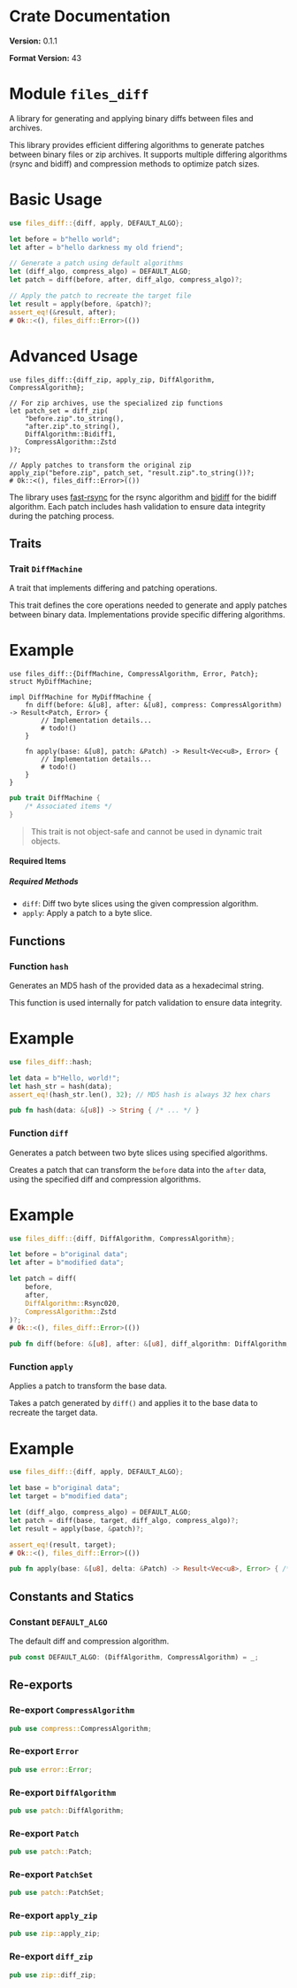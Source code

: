 # Crate Documentation

**Version:** 0.1.1

**Format Version:** 43

# Module `files_diff`

A library for generating and applying binary diffs between files and
archives.

This library provides efficient differing algorithms to generate patches
between binary files or zip archives. It supports multiple differing
algorithms (rsync and bidiff) and compression methods to optimize patch
sizes.

# Basic Usage
```rust
use files_diff::{diff, apply, DEFAULT_ALGO};

let before = b"hello world";
let after = b"hello darkness my old friend";

// Generate a patch using default algorithms
let (diff_algo, compress_algo) = DEFAULT_ALGO;
let patch = diff(before, after, diff_algo, compress_algo)?;

// Apply the patch to recreate the target file
let result = apply(before, &patch)?;
assert_eq!(&result, after);
# Ok::<(), files_diff::Error>(())
```

# Advanced Usage
```no_run
use files_diff::{diff_zip, apply_zip, DiffAlgorithm, CompressAlgorithm};

// For zip archives, use the specialized zip functions
let patch_set = diff_zip(
    "before.zip".to_string(),
    "after.zip".to_string(),
    DiffAlgorithm::Bidiff1,
    CompressAlgorithm::Zstd
)?;

// Apply patches to transform the original zip
apply_zip("before.zip", patch_set, "result.zip".to_string())?;
# Ok::<(), files_diff::Error>(())
```

The library uses [fast-rsync] for the rsync algorithm and [bidiff] for the
bidiff algorithm. Each patch includes hash validation to ensure data
integrity during the patching process.

[fast-rsync]: https://github.com/dropbox/fast-rsync
[bidiff]: https://github.com/divvun/bidiff

## Traits

### Trait `DiffMachine`

A trait that implements differing and patching operations.

This trait defines the core operations needed to generate and apply patches
between binary data. Implementations provide specific differing algorithms.

# Example
```no_run
use files_diff::{DiffMachine, CompressAlgorithm, Error, Patch};
struct MyDiffMachine;

impl DiffMachine for MyDiffMachine {
    fn diff(before: &[u8], after: &[u8], compress: CompressAlgorithm) -> Result<Patch, Error> {
        // Implementation details...
        # todo!()
    }
     
    fn apply(base: &[u8], patch: &Patch) -> Result<Vec<u8>, Error> {
        // Implementation details...
        # todo!()
    }
}
```

```rust
pub trait DiffMachine {
    /* Associated items */
}
```

> This trait is not object-safe and cannot be used in dynamic trait objects.

#### Required Items

##### Required Methods

- `diff`: Diff two byte slices using the given compression algorithm.
- `apply`: Apply a patch to a byte slice.

## Functions

### Function `hash`

Generates an MD5 hash of the provided data as a hexadecimal string.

This function is used internally for patch validation to ensure data
integrity.

# Example
```rust
use files_diff::hash;

let data = b"Hello, world!";
let hash_str = hash(data);
assert_eq!(hash_str.len(), 32); // MD5 hash is always 32 hex chars
```

```rust
pub fn hash(data: &[u8]) -> String { /* ... */ }
```

### Function `diff`

Generates a patch between two byte slices using specified algorithms.

Creates a patch that can transform the `before` data into the `after` data,
using the specified diff and compression algorithms.

# Example
```rust
use files_diff::{diff, DiffAlgorithm, CompressAlgorithm};

let before = b"original data";
let after = b"modified data";

let patch = diff(
    before,
    after,
    DiffAlgorithm::Rsync020,
    CompressAlgorithm::Zstd
)?;
# Ok::<(), files_diff::Error>(())
```

```rust
pub fn diff(before: &[u8], after: &[u8], diff_algorithm: DiffAlgorithm, compress_algorithm: CompressAlgorithm) -> Result<Patch, Error> { /* ... */ }
```

### Function `apply`

Applies a patch to transform the base data.

Takes a patch generated by `diff()` and applies it to the base data
to recreate the target data.

# Example
```rust
use files_diff::{diff, apply, DEFAULT_ALGO};

let base = b"original data";
let target = b"modified data";

let (diff_algo, compress_algo) = DEFAULT_ALGO;
let patch = diff(base, target, diff_algo, compress_algo)?;
let result = apply(base, &patch)?;

assert_eq!(result, target);
# Ok::<(), files_diff::Error>(())
```

```rust
pub fn apply(base: &[u8], delta: &Patch) -> Result<Vec<u8>, Error> { /* ... */ }
```

## Constants and Statics

### Constant `DEFAULT_ALGO`

The default diff and compression algorithm.

```rust
pub const DEFAULT_ALGO: (DiffAlgorithm, CompressAlgorithm) = _;
```

## Re-exports

### Re-export `CompressAlgorithm`

```rust
pub use compress::CompressAlgorithm;
```

### Re-export `Error`

```rust
pub use error::Error;
```

### Re-export `DiffAlgorithm`

```rust
pub use patch::DiffAlgorithm;
```

### Re-export `Patch`

```rust
pub use patch::Patch;
```

### Re-export `PatchSet`

```rust
pub use patch::PatchSet;
```

### Re-export `apply_zip`

```rust
pub use zip::apply_zip;
```

### Re-export `diff_zip`

```rust
pub use zip::diff_zip;
```

